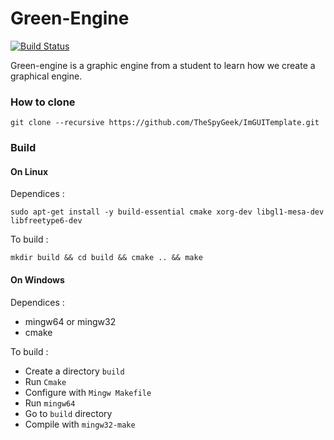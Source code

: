 # Green-Engine

[![Build Status](https://travis-ci.com/TheSpyGeek/Green-Engine.svg?token=jqV7mNU927UBqX84KPYx&branch=master)](https://travis-ci.com/TheSpyGeek/Green-Engine)

Green-engine is a graphic engine from a student to learn how we create a graphical engine.


### How to clone

```git clone --recursive https://github.com/TheSpyGeek/ImGUITemplate.git```

### Build

#### On Linux

Dependices :

```sudo apt-get install -y build-essential cmake xorg-dev libgl1-mesa-dev libfreetype6-dev```

To build :

```mkdir build && cd build && cmake .. && make```

#### On Windows

Dependices :

* mingw64 or mingw32
* cmake

To build :

* Create a directory ```build```
* Run ```Cmake```
* Configure with ```Mingw Makefile```
* Run ```mingw64```
* Go to ```build``` directory
* Compile with ```mingw32-make```
